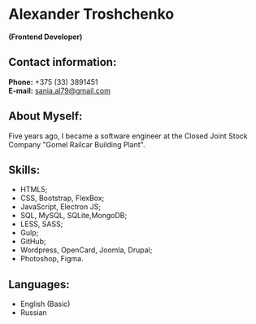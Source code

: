 # Alexander Troshchenko
**(Frontend Developer)**

## Contact information:
**Phone:** +375 (33) 3891451\
**E-mail:** sania.al79@gmail.com

## About Myself:
Five years ago, I became a software engineer at the Closed Joint Stock Company "Gomel Railcar Building Plant".

## Skills:
- HTML5;
- CSS, Bootstrap, FlexBox;
- JavaScript, Electron JS;
- SQL, MySQL, SQLite,MongoDB;
- LESS, SASS;
- Gulp;
- GitHub;
- Wordpress, OpenCard, Joomla, Drupal;
- Photoshop, Figma.
 
## Languages:
- English (Basic)
- Russian
